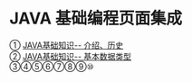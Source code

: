 # JAVA 基础编程页面集成

① [JAVA基础知识-- 介绍、历史](basicKnowledge.md)                
② [JAVA基础知识-- 基本数据类型](basicKnowledge-0.md)     
③④⑤⑥⑦⑧⑨⑩